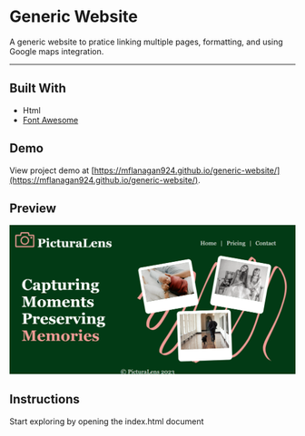 # Generic Website

A generic website to pratice linking multiple pages, formatting, and using Google maps integration.

---

## Built With
* Html
* [Font Awesome](https://fontawesome.com)

## Demo

View project demo at [https://mflanagan924.github.io/generic-website/](https://mflanagan924.github.io/generic-website/).

## Preview

<img src="https://raw.githubusercontent.com/mflanagan924/generic-website/main/Preview.PNG"></img>

## Instructions

Start exploring by opening the index.html document
